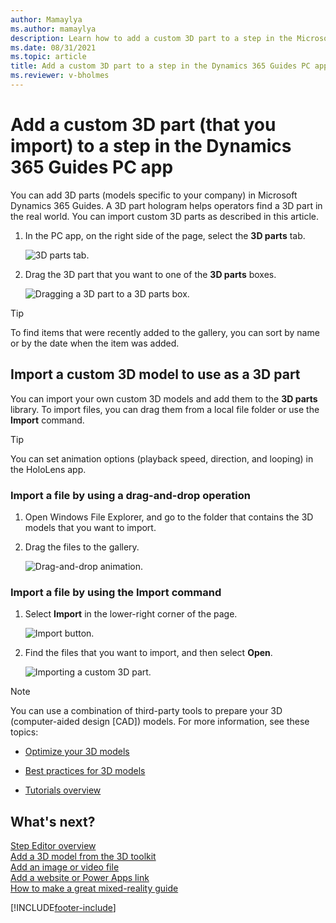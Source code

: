 ```yaml
---
author: Mamaylya
ms.author: mamaylya
description: Learn how to add a custom 3D part to a step in the Microsoft Dynamics 365 Guides PC app. 
ms.date: 08/31/2021
ms.topic: article
title: Add a custom 3D part to a step in the Dynamics 365 Guides PC app
ms.reviewer: v-bholmes
---
```


# Add a custom 3D part (that you import) to a step in the Dynamics 365 Guides PC app

You can add 3D parts (models specific to your company) in Microsoft Dynamics 365 Guides. A 3D part hologram helps operators find a 3D part in the real world. You can import custom 3D parts as described in this article. 

1. In the PC app, on the right side of the page, select the **3D parts** tab.

    ![3D parts tab.](media/select-3D-parts.PNG "3D parts tab")

2. Drag the 3D part that you want to one of the **3D parts** boxes.

    ![Dragging a 3D part to a 3D parts box.](media/drag-3D-part.PNG "Dragging a 3D part to a 3D parts box")
    
> [!TIP]
> To find items that were recently added to the gallery, you can sort by name or by the date when the item was added.

## Import a custom 3D model to use as a 3D part

You can import your own custom 3D models and add them to the **3D parts** library. To import files, you can drag them from a local file folder or use the **Import** command.

> [!TIP]
> You can set animation options (playback speed, direction, and looping) in the HoloLens app. 

### Import a file by using a drag-and-drop operation

1. Open Windows File Explorer, and go to the folder that contains the 3D models that you want to import.

2. Drag the files to the gallery.

    ![Drag-and-drop animation.](media/drag-drop.gif "Drag-and-drop animation")

### Import a file by using the Import command

1. Select **Import** in the lower-right corner of the page.

    ![Import button.](media/import-command.PNG "Import button")

2. Find the files that you want to import, and then select **Open**.

    ![Importing a custom 3D part.](media/import-object.PNG "Importing a custom 3D part")

> [!NOTE]
> You can use a combination of third-party tools to prepare your 3D (computer-aided design \[CAD\]) models. For more information, see these topics:
>
> - [Optimize your 3D models](3d-content-guidelines/optimize-models.md)
>
> - [Best practices for 3D models](3d-content-guidelines/best-practices.md)
>
> - [Tutorials overview](3d-content-guidelines/tutorials-overview.md)

## What's next?

[Step Editor overview](pc-app-step-editor-overview.md)<br>
[Add a 3D model from the 3D toolkit](pc-app-add-3D-model.md)<br>
[Add an image or video file](pc-app-add-media.md)<br>
[Add a website or Power Apps link](pc-app-website-powerapps-link.md)<br>
[How to make a great mixed-reality guide](great-guide.md)

[!INCLUDE[footer-include](../includes/footer-banner.md)]
